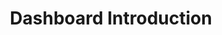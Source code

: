 ---
title: Dashboard Introduction
description: Alternative Methods to host your Dashboard
hide_table_of_contents: false
sidebar_position: 1
---